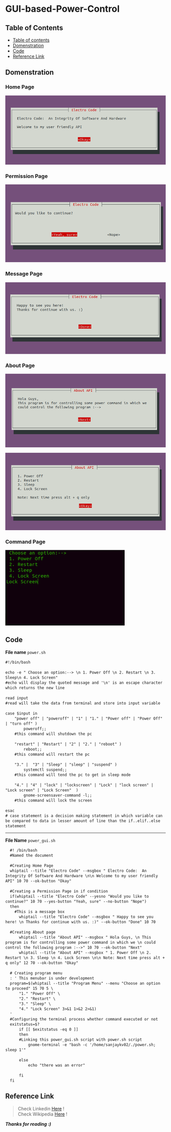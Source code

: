 # GUI-based-Power-Control

## Table of Contents
* [Table of contents](#table-of-contents) 
* [Domenstration](#domenstration) 
* [Code](#code) 
* [Reference Link](#reference-link)

## Domenstration

### Home Page
![Home Page](https://github.com/sanjaykv02/GUI-based-Power-Control/blob/master/Home%20Page.png)
### Permission Page
![Permission Page](https://github.com/sanjaykv02/GUI-based-Power-Control/blob/master/Permission%20Page.png)
### Message Page
![Message Box](https://github.com/sanjaykv02/GUI-based-Power-Control/blob/master/Message%20Box.png)
### About Page
![About API](https://github.com/sanjaykv02/GUI-based-Power-Control/blob/master/About%20Page1.png)

![About API](https://github.com/sanjaykv02/GUI-based-Power-Control/blob/master/About%20Page2.png)

### Command Page
![Command](https://github.com/sanjaykv02/GUI-based-Power-Control/blob/master/Command%20Page.png)

## Code

  __File name__    `power.sh`
  
    #!/bin/bash
    
    echo -e " Choose an option:--> \n 1. Power Off \n 2. Restart \n 3. Sleep\n 4. Lock Screen"
    #echo will display the quoted message and '\n' is an escape character which returns the new line 
    
    read input
    #read will take the data from terminal and store into input variable
    
    case $input in
	    "power off" | "poweroff" | "1" | "1." | "Power off" | "Power Off" | "turn off" ) 
		    poweroff;;
        #this command will shutdown the pc
        
	    "restart" | "Restart" | "2" | "2." | "reboot" )
		    reboot;;
        #this command will restart the pc
        
	    "3." |	"3" | "Sleep" | "sleep" | "suspend" )
		    systemctl suspend;;
        #this command will tend the pc to get in sleep mode
        
	    "4." | "4" | "lock" | "lockscreen" | "Lock" | "lock screen" | "Lock screen" | "Lock Screen"  )
		    gnome-screensaver-command -l;;
        #this command will lock the screen
        
    esac
    # case statement is a decision making statement in which variable can be compared to data in lesser amount of line than the if..elif..else statement
  ---
  __File Name__ `power_gui.sh`
  
      #! /bin/bash
      #Named the document
      
      #Creating Home Page
      whiptail --title "Electro Code" --msgbox " Electro Code:  An Integrity Of Software And Hardware \n\n Welcome to my user friendly API" 10 70 --ok-button "Okay"
      
      #Creating a Permission Page in if condition
      if(whiptail --title "Electro Code" --yesno "Would you like to continue?" 10 70 --yes-button "Yeah, sure" --no-button "Nope")
      then
        #This is a message box
	      whiptail --title "Electro Code" --msgbox " Happy to see you here! \n Thanks for continue with us. :)" --ok-button "Done" 10 70
      
      #Creating About page
	      whiptail --title "About API" --msgbox " Hola Guys, \n This program is for controlling some power command in which we \n could control the following program :-->" 10 70 --ok-button "Next"
	      whiptail --title "About API" --msgbox " 1. Power Off \n 2. Restart \n 3. Sleep \n 4. Lock Screen \n\n Note: Next time press alt + q only" 12 70 --ok-button "Okay"
      
      # Creating program menu
      : ' This menubar is under development	
      program=$(whiptail --title "Program Menu" --menu "Choose an option to proceed" 15 70 5 \
	      "1." "Power Off" \
	      "2." "Restart" \
	      "3." "Sleep" \
	      "4." "Lock Screen" 3>&1 1>&2 2>&1)
      '
      #Configuring the terminal process whether command executed or not
      exitstatus=$?
	      if [[ $exitstatus -eq 0 ]]
	      then
          #Linking this power_gui.sh script with power.sh script 
		      gnome-terminal -e "bash -c '/home/sanjaykv02/./power.sh; sleep 1'"
		      
	      else
		      echo "there was an error"
          
	      fi
      fi
 
 ## Reference Link
 
 >Check Linkedin [Here](https://www.linkedin.com/in/sanjay-varyani/) !    <br>
 >Check Wikipedia [Here](https://en.wikibooks.org/wiki/Bash_Shell_Scripting/Whiptail) !

_**Thanks for reading  :)**_
